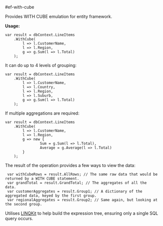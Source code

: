 #ef-with-cube

Provides WITH CUBE emulation for entity framework.

**Usage:**
```
var result = dbContext.LineItems
    .WithCube(
        l => l.CustomerName, 
        l => l.Region,
        g => g.Sum(l => l.Total)
    );
```

It can do up to 4 levels of grouping:
```
var result = dbContext.LineItems
    .WithCube(
        l => l.CustomerName, 
        l => l.Country,
        l => l.Region, 
        l => l.Suburb, 
        g => g.Sum(l => l.Total)
    );
```

If multiple aggregations are required:
```
var result = dbContext.LineItems
    .WithCube(
        l => l.CustomerName, 
        l => l.Region, 
        g => new {
                Sum = g.Sum(l => l.Total),
                Average = g.Average(l => l.Total)
        }
    );
```

The result of the operation provides a few ways to view the data:
```
 var withCubeRows = result.AllRows; // The same raw data that would be returned by a WITH CUBE statement.
 var grandTotal = result.GrandTotal; // The aggregates of all the data.
 var customerAggregates = result.Group1; // A dictionary of the aggregated data, keyed by the first group.
 var regionalAggregates = result.Group2; // Same again, but looking at the second group.
```

Utilises [LINQKit](http://www.albahari.com/nutshell/linqkit.aspx) to help build the expression tree, ensuring only a single SQL query occurs.